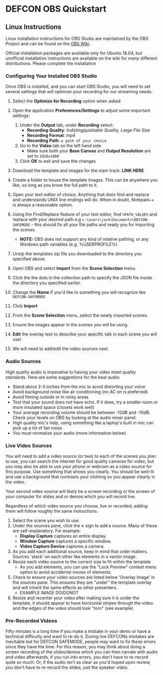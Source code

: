 # DEFCON OBS Quickstart

## Linux Instructions

Linux installation instructions for OBS Studio are maintained by the OBS Project and can be found on the [OBS Wiki](https://obsproject.com/wiki/install-instructions). 

Official installation packages are available only for Ubuntu 18.04, but unofficial installation instructions are available on the wiki for _many_ different distributions. Please complete the installation 

### Configuring Your Installed OBS Studio

Once OBS is installed, and you can start OBS Studio, you will need to set several settings that will optimize your recording for our streaming needs.

1. Select the __Optimize for Recording__ option when asked
1. Open the application __Preferences/Settings__ to adjust some important settings:
    1. Under the __Output__ tab, under __Recording__ select:
        - __Recording Quality__: *Indistingquishable Quality, Large File Size*
        - __Recording Format__: *mp4*
        - __Recording Path__: `a path of your choice`
    1. Go to the __Video__ tab on the left hand side
        - Make sure both your __Base Canvas__ and __Output Resolution__ are set to `1920x1080`
    1. Click __OK__ to exit and save the changes

1. Download the template and images for the main track: __LINK HERE__
1. Create a folder to house the template images. This can be anywhere you like, so long as you know the full path to it.
1. Open your text-editor of choice. Anything that does find and replace and understands UNIX line endings will do. When in doubt, Notepad++ is always a reasonable option.
1. Using the Find/Replace feature of your text editor, find `%PATH_VALUE%` and replace with your desired path e.g `c:\users\jack\Documents\DEFCON-SAFEMODE` - this should fix all your file paths and ready you for importing the scenes.
   - __NOTE:__ OBS does not support any kind of relative pathing, or any Windows path variables (e.g. %USERPROFILE%) 
1. Unzip the templates zip file you downloaded to the directory you specified above.
1. Open OBS and select __Import__ from the __Scene Selection__ menu.
1. Click the the dots in the collection path to specify the JSON file inside the directory you specified earlier.
1.  Change the __Name__ if you'd like to something you will recognize like `DEFCON-SAFEMODE`
1. Click __Import__
1. From the __Scene Selection__ menu, select the newly imported scenes.
1. Ensure the images appear in the scenes you will be using.
1. __Edit__ the overlay text to describe your specific talk in each scene you will use!
1. We will need to add/edit the video sources next. 


### Audio Sources
High quality audio is imperative to having your video meet quality standards. Here are some suggestions for the best audio:
- Stand about 2-3 inches from the mic to avoid distorting your voice
- Avoid background noise like air conditioning (no AC on is preferred)
- Avoid filming outside or in noisy areas
- Test that your sound does not have echo. If it does, try a smaller room or more insulated space (closets work well)
- Your average recording volume should be between -12dB and -10dB. Check your levels on OBS by looking at the audio mixer panel.
- High quality mic's help, using something like a laptop's built in mic can pick up a lot of fan noise. 
- You must normalize your audio (more information below)



### Live Video Sources
You will need to add a video source (or two) to each of the scenes you plan to use, you can search the internet for good quality cameras for video, but you may also be able to use your phone or webcam as a video source for this purpose. Use something that shows you clearly. You should be well-lit and use a background that contrasts your clothing so you appear clearly in the video.

Your second video source will likely be a screen recording or the screen of your computer for slides and or demos which you will record live. 

Regardless of which video source you choose, live or recorded, adding them will follow roughly the same instructions.
1. Select the scene you wish to use.
1. Under the sources pane, click the __+__ sign to add a source. Many of these are self-explanatory. For example:
   - __Display Capture__ captures an entire display.
   - __Window Capture__ captures a specific window.
   - __Video Capture Device__ captures a camera.
1. As you add each additional source, keep in mind that order matters. Sources 'stack' on each other like elements in a vector image.
1. Resize each video source to the correct size to fit within the template 
    - As you add elements, you can use the "Lock Preview" context menu option to avoid accidental moves of elements.
1. Check to ensure your video sources are listed below 'Overlay Image' in the sources pane. This ensures they are "under" the template overlay and will inherit the same effects as other presenters. 
    - EXAMPLE IMAGE DO/DONOT
1. Resize and recenter your video after making sure it is under the template, it should appear to have horizontal stripes through the video and the edges of the video should look "torn" (see example)


### Pre-Recorded Videos
Fifty minutes is a long time if you make a mistake in your demo or have a technical difficulty and want to re-do it. During live DEFCONs mistakes are inevitable but for DEFCON SAFEMODE, people may want to fix these errors since they have the time. For this reason, you may think about doing a screen recording of the slides/demos which you can then narrate with audio and video afterwards, if you run into errors, you don't have to re-record quite so much. Or, if the audio isn't as clear as you'd hoped upon review, you don't have to re-record the slides, just the speaker video.
    

